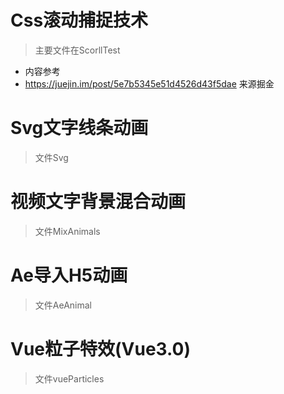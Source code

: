 # Css滚动捕捉技术
> 主要文件在ScorllTest
  - 内容参考
  - https://juejin.im/post/5e7b5345e51d4526d43f5dae 来源掘金
# Svg文字线条动画
> 文件Svg
# 视频文字背景混合动画
> 文件MixAnimals
# Ae导入H5动画
> 文件AeAnimal
# Vue粒子特效(Vue3.0)
> 文件vueParticles
